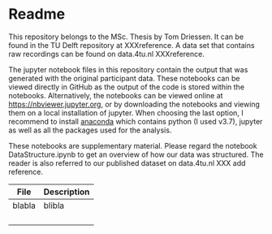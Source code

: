 # Readme
This repository belongs to the MSc. Thesis by Tom Driessen. It can be found in the TU Delft repository at XXXreference. A data set that contains raw recordings can be found on data.4tu.nl XXXreference.

The jupyter notebook files in this repository contain the output that was generated with the original participant data. These notebooks can be viewed directly in GitHub as the output of the code is stored within the notebooks. Alternatively, the notebooks can be viewed online at https://nbviewer.jupyter.org, or by downloading the notebooks and viewing them on a local installation of jupyter. When choosing the last option, I recommend to install [anaconda](https://www.anaconda.com/distribution/) which contains python (I used v3.7), jupyter as well as all the packages used for the analysis.

These notebooks are supplementary material. Please regard the notebook DataStructure.ipynb to get an overview of how our data was structured. The reader is also referred to our published dataset on data.4tu.nl XXX add reference.

| File   | Description |
|--------|-------------|
| blabla | blibla      |
|        |             |
|        |             |
|        |             |
|        |             |
